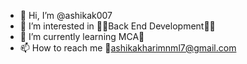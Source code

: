 - 👋 Hi, I’m @ashikak007
- 👀 I’m interested in 👨‍💻Back End Development👨‍💻
- 🌱 I’m currently learning MCA🏤
- 📫 How to reach me 📧ashikakharimnml7@gmail.com

<!---
ashikak007/ashikak007 is a ✨ special ✨ repository because its `README.md` (this file) appears on your GitHub profile.
You can click the Preview link to take a look at your changes.
--->
